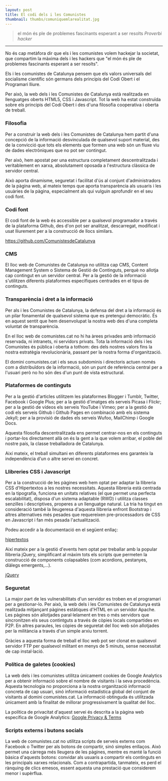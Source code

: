 ```yaml
---
layout: post
title: El codi dels i les Comunistes
thumbnail: thumbs/comuniquemlarealitat.jpg
---
```


<blockquote class="book-quote l">el món és ple de problemes fascinants esperant a ser resolts <cite>Proverbi hacker</cite></blockquote><hr>

No és cap metàfora dir que els i les comunistes volem hackejar la societat, que compartim la màxima dels i les hackers que "el món és ple de problemes fascinants esperant a ser resolts".

Els i les comunistes de Catalunya pensem que els valors universals del socialisme científic són germans dels principis del Codi Obert i el Programari lliure.

Per això, la web dels i les Comunistes de Catalunya està realitzada en llenguatges oberts HTML5, CSS i Javascript. Tot la web ha estat construïda sobre els principis del Codi Obert i des d'una filosofia cooperativa i oberta de treball.

### Filosofia

Per a construir la web dels i les Comunistes de Catalunya hem partit d'una concepció de la informació desvinculada de qualsevol suport material, des de la convicció que tots els elements que formen una web són un fluxe viu de dades electròniques que no pot ser contingut.

Per això, hem apostat per una estructura completament descentralitzada i veritablement en xarxa, absolutament oposada a l'estructura clàssica de servidor central.

Això aporta dinamisme, seguretat i facilitat d'ús al conjunt d'administradors de la pàgina web, al mateix temps que aporta transparència als usuaris i les usuàries de la pàgina, especialment als qui vulguin aprofundir en el seu codi font.

### Codi font

El codi font de la web és accessible per a qualsevol programador a través de la plataforma Github, des d'on pot ser analitzat, descarregat, modificat i usat lliurement per a la construcció de llocs similars.

<div class="button-centered"><a href="https://github.com/ComunistesdeCatalunya/comunistesdecatalunya.github.io" class="button flat red" title="Comunistes de Catalunya a Github">https://github.com/ComunistesdeCatalunya</a></div>

### CMS

El lloc web de Comunistes de Catalunya no utilitza cap CMS, Content Management System o Sistema de Gestió de Continguts, perquè no allotja cap contingut en un servidor central. Per a la gestió de la informació s'utilitzen diferents plataformes específiques centrades en el tipus de continguts.

### Transparència i dret a la informació

Per als i les Comunistes de Catalunya, la defensa del dret a la informació és un pilar fonamental de qualsevol sistema que es pretengui democràtic. És en aquest sentit que hem desenvolupat la nostra web des d'una completa voluntat de transparència.

En el lloc web de comunistes.cat no hi ha àrees privades amb informació reservada, ni intranets, ni servidors privats. Tota la informació dels i les Comunistes és pública i oberta a tothom: des dels nostres valors fins la nostra estratègia revolucionària, passant per la nostra forma d'organització.

El domini comunistes.cat i els seus subdominis i directoris actuen només com a distribuïdors de la informació, són un punt de referència central per a l'usuari però no ho són des d'un punt de vista estructural.

### Plataformes de continguts

Per a la gestió d'articles utilitzem les plataformes Blogger i Tumblr, Twitter, Facebook i Google Plus; per a la gestió d'imatges els serveis Picasa i Flickr; per a la gestió de vídeos els serveis YouTube i Vimeo; per a la gestió de codi els serveis Github i Github Pages en combinació amb els sistema Jekyll; per a la provisió de dades els serveis Wufoo, MailChimp i Google Docs.

Aquesta filosofia descentralitzada ens permet centrar-nos en els continguts i portar-los directament allà on és la gent a la que volem arribar, el poble del nostre país, la classe treballadora de Catalunya.

Així mateix, el treball simultani en diferents plataformes ens garanteix la independència d'un o altre servei en concret. 

### Llibreries CSS i Javascript

Per a la construcció de les pàgines web hem optat per adaptar la llibreria CSS d'Hipertextos a les nostres necessitats. Aquesta llibreria està centrada en la tipografia, funciona en unitats relatives (el que permet una perfecta escalabilitat), disposa d'un sistema adaptable (RWD) i utilitza classes senzilles i descriptives, properes a un llenguatge natural. La tria ha tingut en consideració també la lleugeresa d'aquesta llibreria enfront Bootstrap i altres alternatives més pesades que requereixen pre-processadors de CSS en Javascript i fan més pesada l'actualització. 

Podeu accedir a la documentació en el següent enllaç:

<div class="button-centered"><a href="https://github.com/hipertextos/hipertextosfw-v0.8" class="button flat asphalt" title="Hipertextos Framework a Github">hipertextos</a></div>

Així mateix per a la gestió d'events hem optat per treballar amb la popular llibreria jQuery, simplificant al màxim tots els scripts que permeten la construcció de components colapsables (com acordions, pestanyes, diàlegs emergents,...).

<div class="button-centered"><a href="https://github.com/jquery/jquery" class="button flat asphalt" title="jQuery a Github">jQuery</a></div>

### Seguretat

La major part de les vulnerabilitats d'un servidor es troben en el programari per a gestionar-lo. Per això, la web dels i les Comunistes de Catalunya està realitzada mitjançant pàgines estàtiques d'HTML en un servidor Apache. Les pàgines són allotjades paral·lelament en tres o més servidors que sincronitzen els seus contintguts a través de còpies locals compartides en P2P. En altres paraules, les còpies de seguretat del lloc web són allotjades per la militància a través d'un simple arxiu torrent.

Gràcies a aquesta forma de treball el lloc web pot ser clonat en qualsevol servidor FTP per qualsevol militant en menys de 5 minuts, sense necessitat de cap instal·lació.

### Política de galetes (cookies)

<p>La web dels i les comunistes utilitza únicament cookies de Google Analytics per a obtenir informació sobre el nombre de visitants i la seva procedència. Aquesta tecnologia no proporciona a la nostra organització informació concreta de cap usuari, sinó informació estadística global del conjunt de visitants al domini comunistes.cat. La informació obtinguda és utilitzada únicament amb la finalitat de millorar progressivament la qualitat del lloc.</p>
<p>La política de privacitat d'aquest servei és descrita a la pàgina web específica de Google Analytics: <a href="http://www.google.com/policies/privacy/" title="Google Privacy & Terms">Google Privacy & Terms</a></p>

### Scripts externs i butons socials

La web de comunistes.cat no utilitza scripts de serveis externs com Facebook o Twitter per als botons de compartir, sinó simples enllaços. Això permet una càrrega més lleugera de les pàgines, mentre es manté la funció bàsica d'aquests botons: convidar als usuaris a compartir els continguts en les principals xarxes relacionals. Com a contrapartida, tanmateix, es perd el rànquing de clics emesos, essent aquesta una prestació que considerem menor i supèrflua.